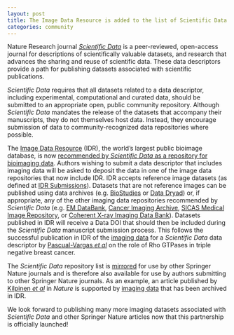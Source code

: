 ```yaml
---
layout: post
title: The Image Data Resource is added to the list of Scientific Data recommended data repositories
categories: community
---
```


Nature Research journal [*Scientific Data*](https://www.nature.com/sdata/) is
a peer-reviewed, open-access journal for descriptions of scientifically
valuable datasets, and research that advances the sharing and reuse of
scientific data. These data descriptors provide a path for publishing datasets
associated with scientific publications.

*Scientific Data* requires that all datasets related to a data descriptor,
including experimental, computational and curated data, should be submitted to
an appropriate open, public community repository. Although *Scientific Data*
mandates the release of the datasets that accompany their manuscripts, they do
not themselves host data. Instead, they encourage submission of data to
community-recognized data repositories where possible.

The [Image Data Resource](https://idr.openmicroscopy.org/about/) (IDR), the
world’s largest public bioimage database, is now
[recommended by *Scientific Data* as a repository for bioimaging data](https://www.nature.com/sdata/policies/repositories#imaging).
Authors wishing to submit a data
descriptor that includes imaging data will be asked to deposit the data in one
of the image data repositories that now include IDR. IDR accepts reference
image datasets (as defined at
[IDR Submissions](https://idr.openmicroscopy.org/about/submission.html)).
Datasets that are not reference images can be published using data archives
(e.g. [BioStudies](https://www.ebi.ac.uk/biostudies/) or
[Data Dryad](https://datadryad.org/)) or, if appropriate, any of the other
imaging data repositories recommended by *Scientific Data* (e.g.
[EM DataBank](http://www.emdatabank.org/),
[Cancer Imaging Archive](http://www.cancerimagingarchive.net/),
[SICAS Medical Image Repository](http://www.smir.ch/), or
[Coherent X-ray Imaging Data Bank](http://www.cxidb.org/)). Datasets published
in IDR will receive a Data DOI that should then be included during the
*Scientific Data* manuscript submission process. This follows the
successful publication in IDR of the
[imaging data](http://dx.doi.org/10.17867/10000104) for a *Scientific Data* 
data descriptor by
[Pascual-Vargas *et al*](http://dx.doi.org/10.1038/sdata.2017.18) on the role
of Rho GTPases in triple negative breast cancer.

The *Scientific Data* repository list is
[mirrored](https://www.springernature.com/gp/authors/research-data-policy/repositories/12327124)
for use by other Springer Nature journals and is therefore also available for
use by authors submitting to other Springer Nature journals. As an example, an
article published by [Kilpinen *et al*](http://dx.doi.org/10.1038/nature22403)
in *Nature* is supported by
[imaging data](http://dx.doi.org/10.17867/10000107) that has been archived in
IDR.

We look forward to publishing many more imaging datasets associated with
*Scientific Data* and other Springer Nature articles now that this partnership
is officially launched!
